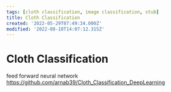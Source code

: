 ```yaml
---
tags: [cloth classification, image classification, stub]
title: Cloth Classification
created: '2022-05-29T07:49:34.000Z'
modified: '2022-08-18T14:07:12.315Z'
---
```


# Cloth Classification

feed forward neural network
https://github.com/arnab39/Cloth_Classification_DeepLearning

